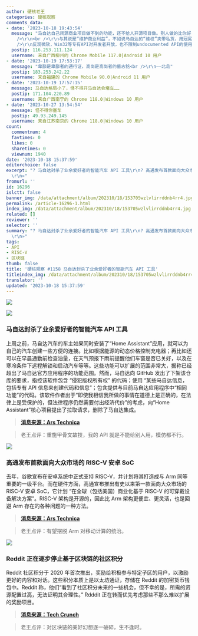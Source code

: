 ```yaml
---
author: 硬核老王
categories: 硬核观察
comments_data:
- date: '2023-10-18 19:43:54'
  message: "马自达自己闭源商业项目做不到的功能，还不给人开源项目做。别人做的比你好，超越了你官方App的功能，还给用户提供更大可玩空间。得嘞，眼红了、破防了，就祭出DMCA大旗。<br
    />\r\n<br />\r\n与其说是“维护商业利益”，不如说马自达的“维权”夹带私货，用冠冕堂皇的指控，表达自己失衡的心态罢了。<br />\r\n<br
    />\r\n反观微软，Win32等专有API对开发者开放，也不限制undocumented API的使用（当然责任自负），还允许（至少是默许）Wine项目开发。高下立判。"
  postip: 116.253.111.124
  username: 来自广西柳州的 Chrome Mobile 117.0|Android 10 用户
- date: '2023-10-19 17:53:17'
  message: "卑鄙是卑鄙者的通行证，高尚是高尚者的墓志铭<br />\r\n——北岛"
  postip: 183.253.242.22
  username: 来自福建的 Chrome Mobile 90.0|Android 11 用户
- date: '2023-10-19 17:57:15'
  message: 马自达格局小了，怪不得开马自达会堵车……
  postip: 171.104.220.89
  username: 来自广西南宁的 Chrome 118.0|Windows 10 用户
- date: '2023-10-27 13:54:54'
  message: 怪不得你塞车
  postip: 49.93.249.145
  username: 来自江苏南京的 Chrome 118.0|Windows 10 用户
count:
  commentnum: 4
  favtimes: 0
  likes: 0
  sharetimes: 0
  viewnum: 1940
date: '2023-10-18 15:37:59'
editorchoice: false
excerpt: "? 马自达封杀了业余爱好者的智能汽车 API 工具\r\n? 高通发布首款面向大众市场的 RISC-V 安卓 SoC\r\n? Reddit 正在逐步停止基于区块链的社区积分\r\n»
  \r\n»"
fromurl: ''
id: 16296
islctt: false
banner_img: /data/attachment/album/202310/18/153705wzlvlirrddnb4rr4.jpg
permalink: /article-16296-1.html
index_img: /data/attachment/album/202310/18/153705wzlvlirrddnb4rr4.jpg
related: []
reviewer: ''
selector: ''
summary: "? 马自达封杀了业余爱好者的智能汽车 API 工具\r\n? 高通发布首款面向大众市场的 RISC-V 安卓 SoC\r\n? Reddit 正在逐步停止基于区块链的社区积分\r\n»
  \r\n»"
tags:
- API
- RISC-V
- 区块链
thumb: false
title: '硬核观察 #1158 马自达封杀了业余爱好者的智能汽车 API 工具'
titleindex_img: /data/attachment/album/202310/18/153705wzlvlirrddnb4rr4.jpg
translator: ''
updated: '2023-10-18 15:37:59'
---
```


![](/data/attachment/album/202310/18/153705wzlvlirrddnb4rr4.jpg)


![](/data/attachment/album/202310/18/153715rkt1xmv8dmo5omzt.jpg)


### 马自达封杀了业余爱好者的智能汽车 API 工具


上周之前，马自达汽车的车主如果同时安装了“Home Assistant”应用，就可以为自己的汽车创建一些方便的连接。比如根据能源的动态价格控制充电器；再比如还可以在早晨通勤前检查油量，在天气预报下雨前提醒他们车窗是否已关好，以及在寒冷条件下远程解锁和启动汽车等等。这些功能可以扩展的范围非常大，据称已经超出了马自达官方应用程序的功能范围。然而，马自达向 GitHub 发出了下架该仓库的要求，指控该软件包含 “侵犯版权所有权” 的代码；使用 “某些马自达信息，包括专有 API 信息来创建代码和信息”；包含提供与目前马自达应用程序中“相同功能”的代码。该软件作者出于“即使我相信我所做的事情在道德上是正确的，在法律上是受保护的，但法律程序仍然需要付出经济代价”的考虑，向“Home Assistant”核心项目提出了拉取请求，删除了马自达集成。



> 
> **[消息来源：Ars Technica](https://arstechnica.com/cars/2023/10/mazdas-dmca-takedown-kills-a-hobbyists-smart-car-api-tool/)**
> 
> 
> 



> 
> 老王点评：重施甲骨文故技，我的 API 就是不能给别人用，模仿都不行。
> 
> 
> 


![](/data/attachment/album/202310/18/153724g44maawazuufa5cc.jpg)


### 高通发布首款面向大众市场的 RISC-V 安卓 SoC


去年，谷歌宣布在安卓系统中正式支持 RISC-V，并计划将其打造成与 Arm 同等重要的一级平台。而在硬件方面，高通宣布推出有史以来第一款面向大众市场的 RISC-V 安卓 SoC，它计划 “在全球（包括美国）商业化基于 RISC-V 的可穿戴设备解决方案”。RISC-V 架构是开源的，因此比 Arm 架构更便宜、更灵活，也是回避 Arm 存在的各种问题的一种方法。



> 
> **[消息来源：Ars Technica](https://arstechnica.com/gadgets/2023/10/qualcomm-announces-first-ever-mass-market-risc-v-android-soc/)**
> 
> 
> 



> 
> 老王点评：有望摆脱 Arm 对移动计算的统治。
> 
> 
> 


![](/data/attachment/album/202310/18/153735xn2zdydzcettsm52.jpg)


### Reddit 正在逐步停止基于区块链的社区积分


Reddit 社区积分于 2020 年首次推出，奖励给积极参与特定子区的用户，以激励更好的内容和对话。这些积分本质上是以太坊通证，存储在 Reddit 的加密货币钱包中。Reddit 称，他们“看到了社区积分未来的一些机会，但不幸的是，所需的资源配置过高，无法证明其合理性。” Rdddit 正在转而优先考虑那些不那么难以扩展的奖励项目。



> 
> **[消息来源：Tech Crunch](https://techcrunch.com/2023/10/17/reddit-is-phasing-out-community-points-blockchain-rewards/)**
> 
> 
> 



> 
> 老王点评：对区块链的美好幻想逐一破碎，生不逢时。
> 
> 
>